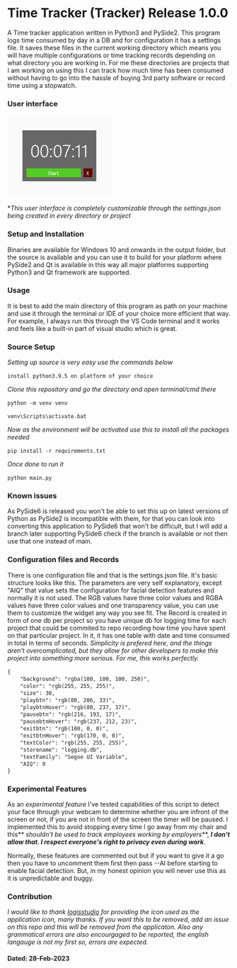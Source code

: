# Time Tracker (Tracker) Release 1.0.0

A Time tracker application written in Python3 and PySide2. This program logs time consumed by day in a DB and for configuration it has a settings file. It saves these files in the current working directory which means you will have multiple configurations or time tracking records depending on what directory you are working in. For me these directories are projects that I am working on using this I can track how much time has been consumed without having to go into the hassle of buying 3rd party software or record time using a stopwatch.

### User interface

![alt text](appSample.png "Interface")

**This user interface is completely customizable through the settings.json being created in every directory or project*

### Setup and Installation

Binaries are available for Windows 10 and onwards in the output folder, but the source is available and you can use it to build for your platform where PySide2 and Qt is available in this way all major platforms supporting Python3 and Qt framework are supported. 

### Usage

It is best to add the main directory of this program as path on your machine and use it through the terminal or IDE of your choice more efficient that way. For example, I always run this through the VS Code terminal and it works and feels like a built-in part of visual studio which is great.

### Source Setup

*Setting up source is very easy use the commands below*

```
install python3.9.5 on platform of your choice
```

*Clone this repository and go the directory and open terminal/cmd there*

```
python -m venv venv
```

```
venv\Scripts\activate.bat 
```

*Now as the environment will be activated use this to install all the packages needed*

```
pip install -r requirements.txt
```

*Once done to run it*

```
python main.py
```

### Known issues

As PySide6 is released you won't be able to set this up on latest versions of Python as PySide2 is incompatible with them, for that you can look into converting this application to PySide6 that won't be difficult, but I will add a branch later supporting PySide6 check if the branch is available or not then use that one instead of main.

### Configuration files and Records

There is one configuration file and that is the settings.json file. It's basic structure looks like this. The parameters are very self explanatory, except "AIQ" that value sets the configuration for facial detection features and normally it is not used. The RGB values have three color values and RGBA values have three color values and one transparency value, you can use them to customize the widget any way you see fit. The Record is created in form of one db per project so you have unique db for logging time for each project that could be commited to repo recording how time you have spent on that particular project. In it, it has one table with date and time consumed in total in terms of seconds. *Simplicity is prefered here, and the things aren't overcomplicated, but they allow for other developers to make this project into something more serious. For me, this works perfectly.*

```
{
    "background": "rgba(100, 100, 100, 250)", 
    "color": "rgb(255, 255, 255)", 
    "size": 30, 
    "playbtn": "rgb(80, 206, 33)", 
    "playbtnHover": "rgb(80, 237, 37)", 
    "pausebtn": "rgb(216, 193, 17)", 
    "pausebtnHover": "rgb(237, 212, 23)", 
    "exitbtn": "rgb(100, 0, 0)", 
    "exitbtnHover": "rgb(170, 0, 0)", 
    "textColor": "rgb(255, 255, 255)", 
    "storename": "logging.db", 
    "textFamily": "Segoe UI Variable", 
    "AIQ": 9
}
```

### Experimental Features

As an *experimental feature* I've tested capabilities of this script to detect your face through your webcam to determine whether you are infront of the screen or not, if you are not in front of the screen the timer will be paused. I implemented this to avoid stopping every time I go away from my chair and this** *shouldn't be used to track employees working by employers***, ***I don't allow that. I respect everyone's right to privacy even during work***. 

Normally, these features are commented out but if you want to give it a go then you have to uncomment them first then pass --AI before starting to enable facial detection. But, in my honest opinion you will never use this as it is unpredictable and buggy.

### Contribution

*I would like to thank [logisstudio](https://www.flaticon.com/authors/logisstudio) for providing the icon used as the application icon, many thanks. If you want this to be removed, add an issue on this repo and this will be removed from the applicaton.  Also any grammatical errors are also encourgaged to be reported, the english langauge is not my first so, errors are expected.*

#### Dated: 28-Feb-2023
